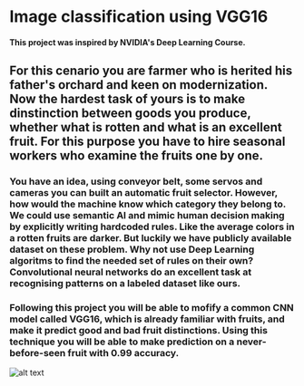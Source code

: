 # Image classification using VGG16
#### This project was inspired by NVIDIA's Deep Learning Course.

##  For this cenario you are farmer who is herited his father's orchard and keen on modernization. Now the hardest task of yours is to make dinstinction between goods you produce, whether what is rotten and what is an excellent fruit. For this purpose you have to hire seasonal workers who examine the fruits one by one. 

### You have an idea, using conveyor belt, some servos and cameras you can built an automatic fruit selector. However, how would the machine know which category they belong to. We could use semantic AI and mimic human decision making by explicitly writing hardcoded rules. Like the average colors in a rotten fruits are darker. But luckily we have publicly available dataset on these problem. Why not use Deep Learning algoritms to find the needed set of rules on their own? Convolutional neural networks do an excellent task at recognising patterns on a labeled dataset like ours. 

### Following this project you will be able to mofify a common CNN model called VGG16, which is already familiar with fruits, and make it predict good and bad fruit distinctions. Using this technique you will be able to make prediction on a never-before-seen fruit with 0.99 accuracy.


![alt text](https://media.swncdn.com/cms/CW/72596-rotten-fruit-oranges-getty-delfinkina-1200.1200w.tn.jpg "Fruits")
